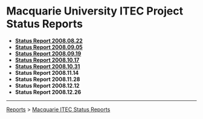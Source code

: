 # Macquarie University ITEC Project Status Reports #

  * **[Status Report 2008.08.22](MQStatusReport20080822.md)**
  * **[Status Report 2008.09.05](MQStatusReport20080905.md)**
  * **[Status Report 2008.09.19](MQStatusReport20080919.md)**
  * **[Status Report 2008.10.17](MQStatusReport20081017.md)**
  * **[Status Report 2008.10.31](MQStatusReport20081031.md)**
  * **Status Report 2008.11.14**
  * **Status Report 2008.11.28**
  * **Status Report 2008.12.12**
  * **Status Report 2008.12.26**


---


[Reports](Reports.md) > [Macquarie ITEC Status Reports](MQStatusReports.md)

